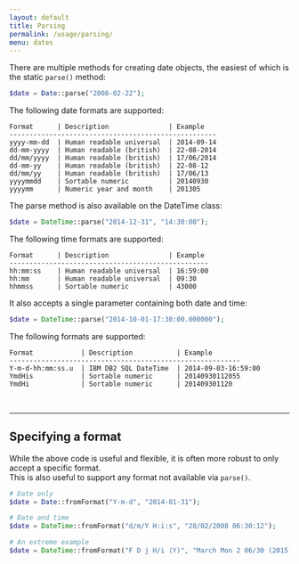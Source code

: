 ```yaml
---
layout: default
title: Parsing
permalink: /usage/parsing/
menu: dates
---
```


There are multiple methods for creating date objects, the easiest of which is the static `parse()` method:

~~~php
$date = Date::parse("2008-02-22");
~~~

The following date formats are supported:

```
Format      | Description               | Example
----------------------------------------------------
yyyy-mm-dd  | Human readable universal  | 2014-09-14
dd-mm-yyyy  | Human readable (british)  | 22-08-2014
dd/mm/yyyy  | Human readable (british)  | 17/06/2014
dd-mm-yy    | Human readable (british)  | 22-08-12
dd/mm/yy    | Human readable (british)  | 17/06/13
yyyymmdd    | Sortable numeric          | 20140930
yyyymm      | Numeric year and month    | 201305
```

The parse method is also available on the DateTime class:

~~~php
$date = DateTime::parse("2014-12-31", "14:30:00");
~~~

The following time formats are supported:

```
Format      | Description               | Example
--------------------------------------------------
hh:mm:ss    | Human readable universal  | 16:59:00
hh:mm       | Human readable universal  | 09:30
hhmmss      | Sortable numeric          | 43000
```

It also accepts a single parameter containing both date and time:

~~~php
$date = DateTime::parse("2014-10-01-17:30:00.000000");
~~~

The following formats are supported:

```
Format            | Description           | Example
----------------------------------------------------------
Y-m-d-hh:mm:ss.u  | IBM DB2 SQL DateTime  | 2014-09-03-16:59:00
YmdHis            | Sortable numeric      | 20140930112055
YmdHi             | Sortable numeric      | 201409301120
```

<br>

----

## Specifying a format

While the above code is useful and flexible, it is often more robust to only accept a specific format.  
This is also useful to support any format not available via `parse()`.  

~~~php
# Date only
$date = Date::fromFormat("Y-m-d", "2014-01-31");

# Date and time
$date = DateTime::fromFormat("d/m/Y H:i:s", "28/02/2008 06:30:12");

# An extreme example
$date = DateTime::fromFormat("F D j H/i (Y)", "March Mon 2 06/30 (2015)");
~~~
